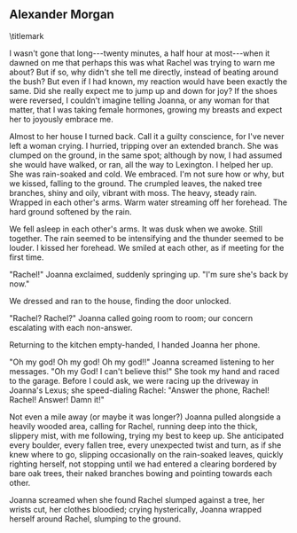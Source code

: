 ## Alexander Morgan
\titlemark

I wasn't gone that long---twenty minutes, a half hour at most---when it
dawned on me that perhaps this was what Rachel was trying to warn me
about? But if so, why didn't she tell me directly, instead of beating
around the bush? But even if I had known, my reaction would have been
exactly the same. Did she really expect me to jump up and down for joy?
If the shoes were reversed, I couldn't imagine telling Joanna, or any
woman for that matter, that I was taking female hormones, growing my
breasts and expect her to joyously embrace me.

Almost to her house I turned back. Call it a guilty conscience, for I've
never left a woman crying. I hurried, tripping over an extended branch.
She was clumped on the ground, in the same spot; although by now, I had
assumed she would have walked, or ran, all the way to Lexington. I
helped her up. She was rain-soaked and cold. We embraced. I'm not sure
how or why, but we kissed, falling to the ground. The crumpled leaves,
the naked tree branches, shiny and oily, vibrant with moss. The heavy,
steady rain. Wrapped in each other's arms. Warm water streaming off her
forehead. The hard ground softened by the rain.

We fell asleep in each other's arms. It was dusk when we awoke. Still
together. The rain seemed to be intensifying and the thunder seemed to
be louder. I kissed her forehead. We smiled at each other, as if meeting
for the first time.

"Rachel!" Joanna exclaimed, suddenly springing up. "I'm sure she's back
by now."

We dressed and ran to the house, finding the door unlocked.

"Rachel? Rachel?" Joanna called going room to room; our concern
escalating with each non-answer.

Returning to the kitchen empty-handed, I handed Joanna her phone.

"Oh my god! Oh my god! Oh my god!!" Joanna screamed listening to her
messages. "Oh my God! I can't believe this!" She took my hand and raced
to the garage. Before I could ask, we were racing up the driveway in
Joanna's Lexus; she speed-dialing Rachel: "Answer the phone, Rachel!
Rachel! Answer! Damn it!"

Not even a mile away (or maybe it was longer?) Joanna pulled alongside a
heavily wooded area, calling for Rachel, running deep into the thick,
slippery mist, with me following, trying my best to keep up. She
anticipated every boulder, every fallen tree, every unexpected twist and
turn, as if she knew where to go, slipping occasionally on the
rain-soaked leaves, quickly righting herself, not stopping until we had
entered a clearing bordered by bare oak trees, their naked branches
bowing and pointing towards each other.

Joanna screamed when she found Rachel slumped against a tree, her wrists
cut, her clothes bloodied; crying hysterically, Joanna wrapped herself
around Rachel, slumping to the ground.